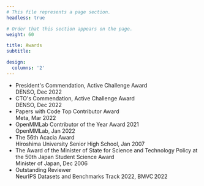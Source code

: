 ```yaml
---
# This file represents a page section.
headless: true

# Order that this section appears on the page.
weight: 60

title: Awards
subtitle:

design:
  columns: '2'
---
```


- President's Commendation, Active Challenge Award
  <div class="text-muted exp-meta">DENSO, Dec 2022</div>
- CTO's Commendation, Active Challenge Award
  <div class="text-muted exp-meta">DENSO, Dec 2022</div>
- Papers with Code Top Contributor Award
  <div class="text-muted exp-meta">Meta, Mar 2022</div>
- OpenMMLab Contributor of the Year Award 2021
  <div class="text-muted exp-meta">OpenMMLab, Jan 2022</div>
- The 56th Acacia Award
  <div class="text-muted exp-meta">Hiroshima University Senior High School, Jan 2007</div>
- The Award of the Minister of State for Science and Technology Policy
  at the 50th Japan Student Science Award
  <div class="text-muted exp-meta">Minister of Japan, Dec 2006</div>
- Outstanding Reviewer
  <div class="text-muted exp-meta">NeurIPS Datasets and Benchmarks Track 2022, BMVC 2022</div>
<!--
https://neurips.cc/Conferences/2022/DatasetBenchmarkProgramCommittee
https://bmvc2022.org/people/reviewers/
-->
